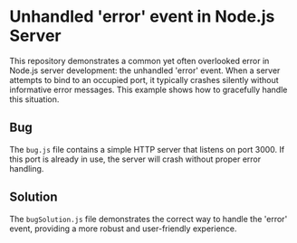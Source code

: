 # Unhandled 'error' event in Node.js Server
This repository demonstrates a common yet often overlooked error in Node.js server development: the unhandled 'error' event.  When a server attempts to bind to an occupied port, it typically crashes silently without informative error messages.  This example shows how to gracefully handle this situation.

## Bug
The `bug.js` file contains a simple HTTP server that listens on port 3000. If this port is already in use, the server will crash without proper error handling. 

## Solution
The `bugSolution.js` file demonstrates the correct way to handle the 'error' event, providing a more robust and user-friendly experience. 